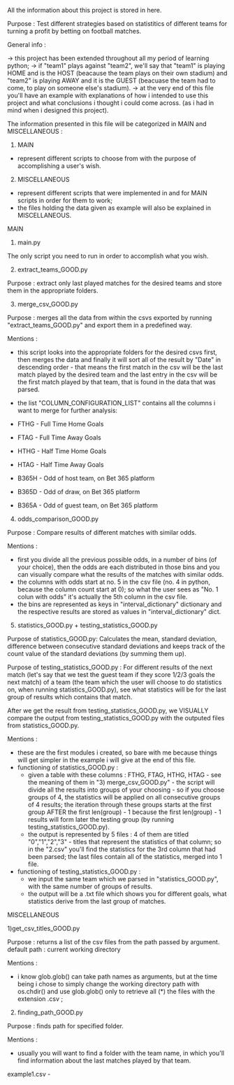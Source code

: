 All the information about this project is stored in here.

Purpose : Test different strategies based on statistitics of different teams for turning a profit by betting on football matches.

General info :

-> this project has been extended throughout all my period of learning python; 
-> if "team1" plays against "team2", we'll say that "team1" is playing HOME and is the HOST (beacause the team plays on their own stadium) and "team2" is playing AWAY and it is the GUEST (beacuase the team had to come, to play on someone else's stadium).
-> at the very end of this file you'll have an example with explanations of how i intended to use this project and what conclusions i thought i could come across. (as i had in mind when i designed this project).


The information presented in this file will be categorized in MAIN and MISCELLANEOUS :

1) MAIN 
- represent different scripts to choose from with the purpose of accomplishing a user's wish.

2) MISCELLANEOUS 
- represent different scripts that were implemented in and for MAIN scripts in order for them to work; 
- the files holding the data given as example will also be explained in MISCELLANEOUS.



MAIN

1) main.py

The only script you need to run in order to accomplish what you wish.


2) extract_teams_GOOD.py

Purpose : extract only last played matches for the desired teams and store them in the appropriate folders. 


3) merge_csv_GOOD.py

Purpose : merges all the data from within the csvs exported by running "extract_teams_GOOD.py" and export them in a predefined way.


Mentions : 
- this script looks into the appropriate folders for the desired csvs first, then merges the data and finally it will sort all of the result by "Date" in descending order - that means the first match in the csv will be the last match played by the desired team and the last entry in the csv will be the first match played by that team, that is found in the data that was parsed.

- the list "COLUMN_CONFIGURATION_LIST" contains all the columns i want to merge for further analysis: 

- FTHG - Full Time Home Goals
- FTAG - Full Time Away Goals
- HTHG - Half Time Home Goals 
- HTAG - Half Time Away Goals
- B365H - Odd of host team, on Bet 365 platform
- B365D - Odd of draw, on Bet 365 platform
- B365A - Odd of guest team, on Bet 365 platform

4) odds_comparison_GOOD.py 

Purpose : Compare results of different matches with similar odds.

Mentions : 

- first you divide all the previous possible odds, in a number of bins (of your choice), then the odds are each distributed in those bins and you can visually compare what the results of the matches with similar odds.
- the columns with odds start at no. 5 in the csv file (no. 4 in python, because the column count start at 0); so what the user sees as "No. 1 colun with odds" it's actually the 5th column in the csv file.
- the bins are represented as keys in "interval_dictionary" dictionary and the respective results are stored as values in "interval_dictionary" dict.

5) statistics_GOOD.py + testing_statistics_GOOD.py

Purpose of statistics_GOOD.py: Calculates the mean, standard deviation, difference between consecutive standard deviations and keeps track of the count value of the standard deviations (by summing them up). 


Purpose of testing_statistics_GOOD.py : For different results of the next match (let's say that we test the guest team if they score 1/2/3 goals the next match) of a team (the team which the user will choose to do statistics on, when running statistics_GOOD.py), see what statistics will be for the last group of results which contains that match.

After we get the result from testing_statistics_GOOD.py, we VISUALLY compare the output from testing_statistics_GOOD.py with the outputed files from statistics_GOOD.py.

Mentions : 
- these are the first modules i created, so bare with me because things will get simpler in the example i will give at the end of this file.
- functioning of statistics_GOOD.py : 
	- given a table with these columns : FTHG, FTAG, HTHG, HTAG - see the meaning of them in "3) merge_csv_GOOD.py" - the script  will divide all the results into groups of your choosing - so if you choose groups of 4, the statistics will be applied on all consecutive groups of 4 results; the iteration through these groups starts at the first group AFTER the first len(group) - 1 because the first len(group) - 1 results will form later the testing group (by running testing_statistics_GOOD.py). 
	- the output is represented by 5 files : 4 of them are titled "0","1","2","3" - titles that represent the statistics of that column; so in the "2.csv" you'll find the statistics for the 3rd column that had been parsed; the last files contain all of the statistics, merged into 1 file. 
- functioning of testing_statistics_GOOD.py : 
	- we input the same team which we parsed in "statistics_GOOD.py", with the same number of groups of results. 
	- the output will be a .txt file which shows you for different goals, what statistics derive from the last group of matches.	


MISCELLANEOUS

1)get_csv_titles_GOOD.py

Purpose : returns a list of the csv files from the path passed by argument. default path : current working directory

Mentions : 
- i know glob.glob() can take path names as arguments, but at the time being i chose to simply change the working directory path with os.chdir() and use glob.glob() only to retrieve all (*) the files with the extension .csv ;

2) finding_path_GOOD.py

Purpose : finds path for specified folder.

Mentions : 

- usually you will want to find a folder with the team name, in which you'll find information about the last matches played by that team.

example1.csv - 